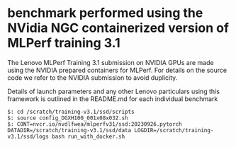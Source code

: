 # benchmark performed using the NVidia NGC containerized version of MLPerf training 3.1

The Lenovo MLPerf Training 3.1 submission on NVIDIA GPUs are made using the NVIDIA prepared
containers for MLPerf. For details on the source code we refer to the NVIDIA submission to
avoid duplicity.

Details of launch parameters and any other Lenovo particulars using this framework is outlined
in the README.md for each individual benchmark

```
$: cd /scratch/training-v3.1/ssd/scripts
$: source config_DGXH100_001x08x032.sh
$: CONT=nvcr.io/nvdlfwea/mlperfv31/ssd:20230926.pytorch DATADIR=/scratch/training-v3.1/ssd/data LOGDIR=/scratch/training-v3.1/ssd/logs bash run_with_docker.sh

```
